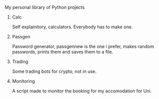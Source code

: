 My personal library of Python projects

1. Calc

    Self explainitory, calculators. Everybody has to make one.

2. Passgen

    Password generator, passgennew is the one i prefer, makes random passwords, prints them and saves them to a file.

3. Trading

    Some trading bots for crypto, not in use.

4. Monitoring

    A script made to monitor the booking for my accomodation for Uni.

